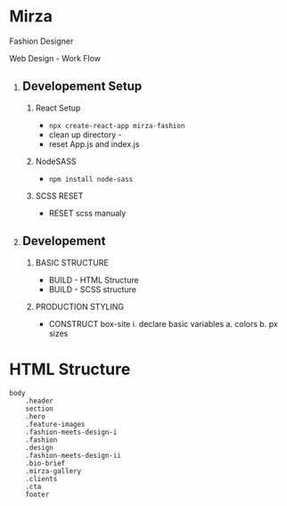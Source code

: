 
# Mirza #

Fashion Designer

Web Design - Work Flow

1. ## Developement Setup ##

    1. React Setup
        * `npx create-react-app mirza-fashion`
        * clean up directory  -
        * reset App.js and index.js

    2. NodeSASS
        * `npm install node-sass`
    
    3. SCSS RESET
        * RESET scss manualy

2. ## Developement ##

    1. BASIC STRUCTURE
        * BUILD - HTML Structure
        * BUILD - SCSS structure

    2. PRODUCTION STYLING
        * CONSTRUCT box-site
        i. declare basic variables
            a. colors
            b. px sizes

# HTML Structure #

    body
        .header
        section
        .hero
        .feature-images
        .fashion-meets-design-i
        .fashion
        .design
        .fashion-meets-design-ii
        .bio-brief
        .mirza-gallery
        .clients
        .cta
        footer
